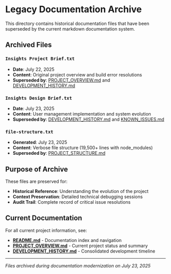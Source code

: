 # Legacy Documentation Archive

This directory contains historical documentation files that have been superseded by the current markdown documentation system.

## Archived Files

### `Insights Project Brief.txt`
- **Date**: July 22, 2025
- **Content**: Original project overview and build error resolutions
- **Superseded by**: [PROJECT_OVERVIEW.md](../PROJECT_OVERVIEW.md) and [DEVELOPMENT_HISTORY.md](../DEVELOPMENT_HISTORY.md)

### `Insights Design Brief.txt`  
- **Date**: July 23, 2025
- **Content**: User management implementation and system evolution
- **Superseded by**: [DEVELOPMENT_HISTORY.md](../DEVELOPMENT_HISTORY.md) and [KNOWN_ISSUES.md](../KNOWN_ISSUES.md)

### `file-structure.txt`
- **Generated**: July 23, 2025
- **Content**: Verbose file structure (19,500+ lines with node_modules)
- **Superseded by**: [PROJECT_STRUCTURE.md](../PROJECT_STRUCTURE.md)

## Purpose of Archive

These files are preserved for:
- **Historical Reference**: Understanding the evolution of the project
- **Context Preservation**: Detailed technical debugging sessions
- **Audit Trail**: Complete record of critical issue resolutions

## Current Documentation

For all current project information, see:
- **[README.md](../README.md)** - Documentation index and navigation
- **[PROJECT_OVERVIEW.md](../PROJECT_OVERVIEW.md)** - Current project status and summary
- **[DEVELOPMENT_HISTORY.md](../DEVELOPMENT_HISTORY.md)** - Consolidated development timeline

---

*Files archived during documentation modernization on July 23, 2025*
